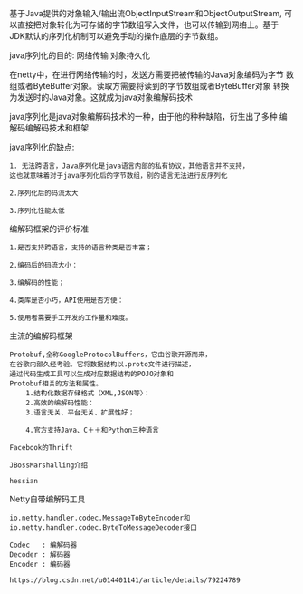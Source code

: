 基于Java提供的对象输入/输出流ObjectInputStream和ObjectOutputStream,
可以直接把对象转化为可存储的字节数组写入文件，也可以传输到网络上。基于
JDK默认的序列化机制可以避免手动的操作底层的字节数组。


java序列化的目的:
    网络传输
    对象持久化
    
在netty中，在进行网络传输的时，发送方需要把被传输的Java对象编码为字节
数组或者ByteBuffer对象。读取方需要将读到的字节数组或者ByteBuffer对象
转换为发送时的Java对象。这就成为java对象编解码技术

java序列化是java对象编解码技术的一种，由于他的种种缺陷，衍生出了多种
编解码编解码技术和框架

java序列化的缺点:
```$xslt
1. 无法跨语言，Java序列化是java语言内部的私有协议，其他语言并不支持，
这也就意味着对于java序列化后的字节数组，别的语言无法进行反序列化
    
2.序列化后的码流太大
    
3.序列化性能太低

```

编解码框架的评价标准
```$xslt
1.是否支持跨语言，支持的语言种类是否丰富；

2.编码后的码流大小：

3.编解码的性能；

4.类库是否小巧，API使用是否方便：

5.使用者需要手工开发的工作量和难度。
```
   
主流的编解码框架
```$xslt
Protobuf,全称GoogleProtocolBuffers，它由谷歌开源而来，
在谷歌内部久经考验。它将数据结构以.proto文件进行描述，
通过代码生成工具可以生成对应数据结构的POJO对象和
Protobuf相关的方法和属性。
    1.结构化数据存储格式（XML,JSON等〉：
    2.高效的编解码性能：
    3.语言无关、平台无关、扩展性好；
    
    4.官方支持Java、C＋＋和Python三种语言

Facebook的Thrift

JBossMarshalling介绍

hessian
```

Netty自带编解码工具
```$xslt
io.netty.handler.codec.MessageToByteEncoder和
io.netty.handler.codec.ByteToMessageDecoder接口

Codec   : 编解码器
Decoder : 解码器
Encoder : 编码器

https://blog.csdn.net/u014401141/article/details/79224789
```